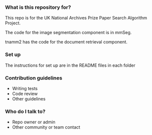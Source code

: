 ### What is this repository for? ###

This repo is for the UK National Archives Prize Paper Search Algorithm Project.

The code for the image segmentation component is in mmSeg.

tnamm2 has the code for the document retrieval component.

### Set up ###

The instructions for set up are in the README files in each folder

### Contribution guidelines ###

* Writing tests
* Code review
* Other guidelines

### Who do I talk to? ###

* Repo owner or admin
* Other community or team contact

